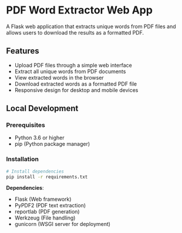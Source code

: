 # PDF Word Extractor Web App

A Flask web application that extracts unique words from PDF files and allows users to download the results as a formatted PDF.

## Features

- Upload PDF files through a simple web interface
- Extract all unique words from PDF documents
- View extracted words in the browser
- Download extracted words as a formatted PDF file
- Responsive design for desktop and mobile devices

## Local Development

### Prerequisites

- Python 3.6 or higher
- pip (Python package manager)

### Installation

```bash
# Install dependencies
pip install -r requirements.txt
```

**Dependencies**:
- Flask (Web framework)
- PyPDF2 (PDF text extraction)
- reportlab (PDF generation)
- Werkzeug (File handling)
- gunicorn (WSGI server for deployment)


